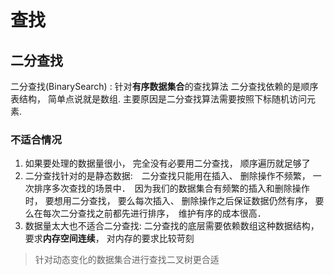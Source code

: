 # 查找
## 二分查找
二分查找(BinarySearch) : 针对**有序数据集合**的查找算法
二分查找依赖的是顺序表结构， 简单点说就是数组. 主要原因是二分查找算法需要按照下标随机访问元素.

### 不适合情况
1. 如果要处理的数据量很小， 完全没有必要用二分查找， 顺序遍历就足够了 
1. 二分查找针对的是静态数据:　二分查找只能用在插入、 删除操作不频繁， 一次排序多次查找的场景中．　因为我们的数据集合有频繁的插入和删除操作时， 要想用二分查找， 要么每次插入、 删除操作之后保证数据仍然有序， 要么在每次二分查找之前都先进行排序，　维护有序的成本很高．
1. 数据量太大也不适合二分查找: 二分查找的底层需要依赖数组这种数据结构， 要求**内存空间连续**， 对内存的要求比较苛刻

> 针对动态变化的数据集合进行查找二叉树更合适